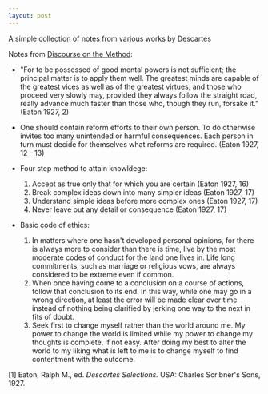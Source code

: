 ```yaml
---
layout: post
---
```

A simple collection of notes from various works by Descartes

Notes from [Discourse on the Method][1]:

 * "For to be possessed of good mental powers is not sufficient; the principal matter is to apply them well. The greatest minds are capable of the greatest vices as well as of the greatest virtues, and those who proceed very slowly may, provided they always follow the straight road, really advance much faster than those who, though they run, forsake it." (Eaton 1927, 2)

 * One should contain reform efforts to their own person. To do otherwise invites too many unintended or harmful consequences. Each person in turn must decide for themselves what reforms are required. (Eaton 1927, 12 - 13)
 
 * Four step method to attain knowldege:
    
    1. Accept as true only that for which you are certain (Eaton 1927, 16)
    2. Break complex ideas down into many simpler ideas (Eaton 1927, 17)
    3. Understand simple ideas before more complex ones (Eaton 1927, 17)
    4. Never leave out any detail or consequence (Eaton 1927, 17)
 
 * Basic code of ethics:

    1. In matters where one hasn't developed personal opinions, for there is always more to consider than there is time, live by the most moderate codes of conduct for the land one lives in. Life long commitments, such as marriage or religious vows, are always considered to be extreme even if common.
    2. When once having come to a conclusion on a course of actions, follow that conclusion to its end. In this way, while one may go in a wrong direction, at least the error will be made clear over time instead of nothing being clarified by jerking one way to the next in fits of doubt.
    3. Seek first to change myself rather than the world around me. My power to change the world is limited while my power to change my thoughts is complete, if not easy. After doing my best to alter the world to my liking what is left to me is to change myself to find contentment with the outcome.

\[1\] Eaton, Ralph M., ed. *Descartes Selections.* USA: Charles Scribner's Sons, 1927. 

[1]: https://en.wikipedia.org/wiki/Discourse_on_the_Method
